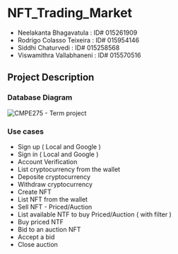 # NFT_Trading_Market
* Neelakanta Bhagavatula : ID# 015261909
* Rodrigo Colasso Teixeira : ID# 015954146
* Siddhi Chaturvedi : ID# 015258568
* Viswamithra Vallabhaneni : ID# 015570516

## Project Description

### Database Diagram

![CMPE275 - Term project](https://user-images.githubusercontent.com/62269628/203665715-0c8e832b-5af1-4b83-baa5-771d69af28e0.png)

### Use cases

- Sign up ( Local and Google )
- Sign in ( Local and Google )
- Account Verification 
- List cryptocurrency from the wallet
- Deposite cryptocurrency
- Withdraw cryptocurrency
- Create NFT
- List NFT from the wallet
- Sell NFT - Priced/Auction
- List available NTF to buy Priced/Auction ( with filter )
- Buy priced NTF
- Bid to an auction NFT
- Accept a bid
- Close auction

